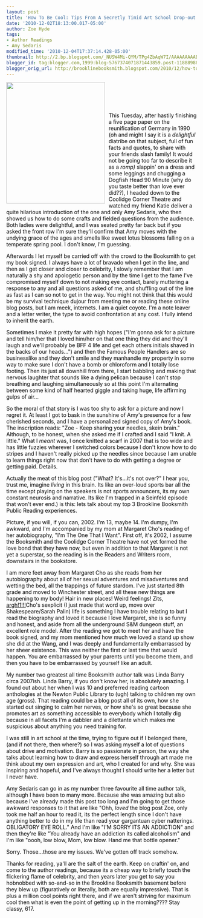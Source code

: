 ```yaml
---
layout: post
title: 'How To Be Cool: Tips From A Secretly Timid Art School Drop-out'
date: '2010-12-02T18:13:00.017-05:00'
author: Zoe Hyde
tags:
- Author Readings
- Amy Sedaris
modified_time: '2010-12-04T17:37:14.428-05:00'
thumbnail: http://2.bp.blogspot.com/_NUSW4Mi-QYM/TPg4ZbAqW7I/AAAAAAAAABQ/Z2I5-34C2ww/s72-c/simple-times-cover.jpg
blogger_id: tag:blogger.com,1999:blog-5767374071871443859.post-1188898820552019142
blogger_orig_url: http://brooklinebooksmith.blogspot.com/2010/12/how-to-be-cool-tips-from-secretly-timid.html
---
```


<a href="http://2.bp.blogspot.com/_NUSW4Mi-QYM/TPg4ZbAqW7I/AAAAAAAAABQ/Z2I5-34C2ww/s1600/simple-times-cover.jpg"><span style="color:#000000;"><img style="MARGIN: 0px 10px 10px 0px; WIDTH: 261px; FLOAT: left; HEIGHT: 320px; CURSOR: hand" id="BLOGGER_PHOTO_ID_5546244950505184178" border="0" alt="" src="http://2.bp.blogspot.com/_NUSW4Mi-QYM/TPg4ZbAqW7I/AAAAAAAAABQ/Z2I5-34C2ww/s320/simple-times-cover.jpg" /></span></a><span class="Apple-style-span"  style="color:#000000;"><br /></span><div align="center"><span class="Apple-style-span"><br /></span></div><span class="Apple-style-span"><br /></span><p><span style="color:#000000;"><span class="Apple-style-span">This </span><span id="SPELLING_ERROR_0" class="blsp-spelling-corrected"><span class="Apple-style-span">Tuesday</span></span><span class="Apple-style-span">, after hastily finishing a five page paper on the reunification of Germany in 1990 (oh and might I say it is a </span><em><span class="Apple-style-span">delightful</span></em><span class="Apple-style-span"> diatribe on that subject, full of fun facts and quotes, to share with your friends slash family! It would not be going too far to describe it as a </span><em><span class="Apple-style-span">romp) </span></em><span id="SPELLING_ERROR_1" class="blsp-spelling-error"><span class="Apple-style-span">slappin</span></span><span class="Apple-style-span">' on a dress and some leggings and chugging a Dogfish Head 90 Minute (why do you taste better than love ever did??), I headed down to the Coolidge Corner Theatre and watched my friend Katie deliver a quite hilarious introduction of the one and only Amy </span><span id="SPELLING_ERROR_2" class="blsp-spelling-error"><span class="Apple-style-span">Sedaris</span></span><span class="Apple-style-span">, who then showed us how to do some crafts and fielded questions from the audience. Both ladies were delightful, and I was seated pretty far back but if you asked the front row I'm sure they'll confirm that Amy moves with the undying grace of the ages and smells like sweet lotus blossoms falling on a temperate spring pool. I don't know, I'm guessing.</span></span></p><p><span style="color:#000000;"><span class="Apple-style-span">Afterwards I let myself be carried off with the crowd to the </span><span id="SPELLING_ERROR_3" class="blsp-spelling-error"><span class="Apple-style-span">Booksmith</span></span><span class="Apple-style-span"> to get my book signed. I always have a lot of bravado when I get in the line, and then as I get closer and closer to celebrity, I slowly remember that I am naturally a shy and apologetic person and by the time I get to the fame I've compromised myself down to not making eye contact, barely muttering a response to any and all questions asked of me, and shuffling out of the line as fast as I can so not to get in the way. You might not think that this would be my survival technique </span><span id="SPELLING_ERROR_4" class="blsp-spelling-error"><span class="Apple-style-span">dujour</span></span><span class="Apple-style-span"> from meeting me or reading these online blog posts, but I am meek, </span><span id="SPELLING_ERROR_5" class="blsp-spelling-error"><span class="Apple-style-span">internets</span></span><span class="Apple-style-span">. I am a quiet coyote. I'm a note leaver and a letter writer, the type to avoid confrontation at any cost. I fully intend to inherit the earth. </span></span></p><p><span style="color:#000000;"><span class="Apple-style-span">Sometimes I make it pretty far with high hopes ("I'm gonna ask for a picture and tell him/her that I loved him/her on that one thing they did and they'll laugh and we'll probably be </span><span id="SPELLING_ERROR_6" class="blsp-spelling-error"><span class="Apple-style-span">BFF</span></span><span class="Apple-style-span"> 4 life and get each others initials shaved in the backs of our heads...") and then the Famous People Handlers are so businesslike and they don't smile and they manhandle my property in some way to make sure I don't have a bomb or chloroform and I totally lose footing. Then its just all downhill from there, I start babbling and making that nervous laughter that sounds like a dying pelican because I can't stop breathing and laughing simultaneously so at this point I'm alternating between some kind of half hearted giggle and taking huge, life affirming gulps of air...</span></span></p><p><span style="color:#000000;"><span class="Apple-style-span">So the moral of that story is I was too shy to ask for a picture and now I regret it. At least I got to bask in the sunshine of Amy's presence for a few cherished seconds, and I have a personalized signed copy of Amy's book. The </span><span id="SPELLING_ERROR_7" class="blsp-spelling-error"><span class="Apple-style-span">inscription </span></span><span class="Apple-style-span">reads: "Zoe - Keep sharing your needles, skein brain." Although, to be honest, when she asked me if I crafted and I said "I knit. A little." What I </span><em><span class="Apple-style-span">meant</span></em><span class="Apple-style-span"> was, I once knitted a scarf in 2007 that is too wide and has little </span><span id="SPELLING_ERROR_8" class="blsp-spelling-error"><span class="Apple-style-span">fuzzies</span></span><span class="Apple-style-span"> wherever I switched colors because I don't know how to do stripes and I haven't really picked up the needles since because I am unable to learn things right now that don't have to do with getting a degree or getting paid. Details.</span></span></p><p><span style="color:#000000;"><span class="Apple-style-span">Actually the meat of this blog post ("What? It's...it's not over?" I hear you, trust me, imagine </span><em><span class="Apple-style-span">living</span></em><span class="Apple-style-span"> in this brain. Its like an over-loud sports bar all the time except playing on the speakers is not sports announcers, its my own constant neurosis and narrative. Its like I'm trapped in a Seinfeld episode that won't ever end.) is this: lets talk about my top 3 </span><span id="SPELLING_ERROR_9" class="blsp-spelling-error"><span class="Apple-style-span">Brookline</span></span><span class="Apple-style-span"> </span><span id="SPELLING_ERROR_10" class="blsp-spelling-error"><span class="Apple-style-span">Booksmith</span></span><span class="Apple-style-span"> Public Reading experiences.</span></span></p><p><span style="color:#000000;"><span class="Apple-style-span">Picture, if you will, if you can, 2002. I'm 13, maybe 14. I'm dumpy, I'm awkward, and I'm accompanied by my mom at Margaret </span><span id="SPELLING_ERROR_11" class="blsp-spelling-error"><span class="Apple-style-span">Cho's</span></span><span class="Apple-style-span"> reading of her autobiography, "I'm The One That I Want". First off, it's 2002, I assume the </span><span id="SPELLING_ERROR_12" class="blsp-spelling-error"><span class="Apple-style-span">Booksmith</span></span><span class="Apple-style-span"> and the Coolidge Corner Theatre have not yet formed the love bond that they have now, but even in addition to that Margaret is not yet a superstar, so the reading is in the Readers and Writers room, downstairs in the bookstore. </span></span></p><p><span style="color:#000000;"><span class="Apple-style-span">I am mere feet away from Margaret </span><span id="SPELLING_ERROR_13" class="blsp-spelling-error"><span class="Apple-style-span">Cho</span></span><span class="Apple-style-span"> as she reads from her autobiography about all of her sexual adventures and misadventures and wetting the bed, all the trappings of future stardom. I've just started 8</span><span id="SPELLING_ERROR_14" class="blsp-spelling-error"><span class="Apple-style-span">th</span></span><span class="Apple-style-span"> grade and moved to Winchester street, and all these new things are happening to my body! Hair in new places! Weird feelings! Zits, </span></span><a href="mailto:argh!!@!!"><span style="color:#000000;"><span id="SPELLING_ERROR_15" class="blsp-spelling-error"><span class="Apple-style-span">argh</span></span><span class="Apple-style-span">!1!!!</span></span></a><span style="color:#000000;"><span id="SPELLING_ERROR_16" class="blsp-spelling-error"><span class="Apple-style-span">Cho's</span></span><span class="Apple-style-span"> </span><span id="SPELLING_ERROR_17" class="blsp-spelling-error"><span class="Apple-style-span">sexplicit</span></span><span class="Apple-style-span"> (I just made that word up, move over Shakespeare/Sarah </span><span id="SPELLING_ERROR_18" class="blsp-spelling-error"><span class="Apple-style-span">Palin</span></span><span class="Apple-style-span">) life is something I have trouble relating to but I read the biography and loved it because I love Margaret, she is so funny and honest, and aside from all the underground S&amp;M dungeon stuff, an excellent role model. After the reading we got to meet her and have the book signed, and my mom mentioned how much we loved a stand up show she did at the Wang, and I was deeply and fundamentally embarrassed by her sheer existence. This was neither the first or last time that would happen. You are embarrassed by your parents until you become them, and then you have to be embarrassed by yourself like an adult. </span></span></p><p><span style="color:#000000;"><span class="Apple-style-span">My number two greatest all time </span><span id="SPELLING_ERROR_19" class="blsp-spelling-error"><span class="Apple-style-span">Booksmith</span></span><span class="Apple-style-span"> author talk was Linda Barry circa 2007</span><span id="SPELLING_ERROR_20" class="blsp-spelling-error"><span class="Apple-style-span">ish</span></span><span class="Apple-style-span">. Linda Barry, if you don't know her, is absolutely amazing. I found out about her when I was 10 and </span><span id="SPELLING_ERROR_21" class="blsp-spelling-corrected"><span class="Apple-style-span">preferred</span></span><span class="Apple-style-span"> reading cartoon anthologies at the Newton Public Library to (ugh) talking to children my own age (gross). That reading could be a blog post all of its own, how she started out singing to calm her nerves, or how she's so great because she promotes art as something accessible to everybody which I totally dig because in all facets I'm a dabbler and a </span><span id="SPELLING_ERROR_22" class="blsp-spelling-corrected"><span class="Apple-style-span">dilettante</span></span><span class="Apple-style-span"> which makes me suspicious about anything you need training for.</span></span></p><p><span class="Apple-style-span"  style="color:#000000;">I was still in art school at the time, trying to figure out if I belonged there, (and if not there, then where?) so I was asking myself a lot of questions about drive and motivation. Barry is so passionate in person, the way she talks about learning how to draw and express herself through art made me think about my own expression and art, who I created for and why. She was inspiring and hopeful, and I've always thought I should write her a letter but I never have. </span></p><p><span style="color:#000000;"><span class="Apple-style-span">Amy </span><span id="SPELLING_ERROR_23" class="blsp-spelling-error"><span class="Apple-style-span">Sedaris</span></span><span class="Apple-style-span"> can go in as my number three favourite all time author talk, although I have been to many more. Because she was amazing but also because I've already made this post too long and I'm going to get those awkward responses to it that are like "</span><span id="SPELLING_ERROR_24" class="blsp-spelling-error"><span class="Apple-style-span">Ohh</span></span><span class="Apple-style-span">, </span><em><span class="Apple-style-span">loved</span></em><span class="Apple-style-span"> the blog post Zoe, only took me half an hour to read it, its the perfect length since I don't have anything better to do in my life than read your gargantuan </span><span id="SPELLING_ERROR_25" class="blsp-spelling-error"><span class="Apple-style-span">cyber</span></span><span class="Apple-style-span"> </span><span id="SPELLING_ERROR_26" class="blsp-spelling-error"><span class="Apple-style-span">natterings</span></span><span class="Apple-style-span">. OBLIGATORY EYE ROLL." And I'm like "I'M SORRY ITS AN ADDICTION" and then they're like "You already have an addiction its called alcoholism" and I'm like "</span><span id="SPELLING_ERROR_27" class="blsp-spelling-error"><span class="Apple-style-span">oooh</span></span><span class="Apple-style-span">, low blow, Mom, low blow. Hand me that bottle opener." </span></span></p><p><span class="Apple-style-span"  style="color:#000000;">Sorry. Those...those are my issues. We've gotten off track somehow.</span></p><p><span style="color:#000000;"><span class="Apple-style-span">Thanks for reading, </span><span id="SPELLING_ERROR_28" class="blsp-spelling-error"><span class="Apple-style-span">ya'll</span></span><span class="Apple-style-span"> are the salt of the earth. Keep on </span><span id="SPELLING_ERROR_29" class="blsp-spelling-error"><span class="Apple-style-span">craftin</span></span><span class="Apple-style-span">' on, and come to the author readings, because its a cheap way to briefly touch the flickering flame of celebrity, and then years later you get to say you </span><span id="SPELLING_ERROR_30" class="blsp-spelling-corrected"><span class="Apple-style-span">hobnobbed</span></span><span class="Apple-style-span"> with so-and-so in the </span><span id="SPELLING_ERROR_31" class="blsp-spelling-error"><span class="Apple-style-span">Brookline</span></span><span class="Apple-style-span"> </span><span id="SPELLING_ERROR_32" class="blsp-spelling-error"><span class="Apple-style-span">Booksmith</span></span><span class="Apple-style-span"> basement before they blew up (figuratively or literally, both are equally impressive). That is plus a million cool points right there, and if we aren't striving for maximum cool then what is even the point of getting up in the morning???? Stay classy, 617. </span></span></p>
